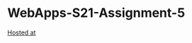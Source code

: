 # WebApps-S21-Assignment-5
[Hosted at](https://44-563-web-apps-s21.github.io/webapps-s21-assignment-5-NikithaMN-05/plants.html)